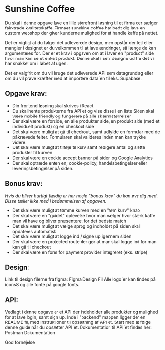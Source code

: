 # Sunshine Coffee

Du skal i denne opgave lave en lille storefront løsning til et firma der sælger fair-trade kvalitetskaffe.
Firmaet sunshine coffee har bedt dig lave en custom webshop der giver kunderne mulighed for at handle kaffe på nettet.

Det er vigtigt at du følger det udleverede design, men opstår der fejl eller mangler i designet er du velkommen til at lave ændringer, så længe de kan argumenteres for.
Der er et krav i opgaven om at i laver en "product" side hvor man kan se et enkelt produkt. Denne skal i selv designe ud fra det vi har snakket om i løbet af ugen.

Det er valgfrit om du vil bruge det udleverede API som datagrundlag eller om du vil prøve kræfter med at importere data´en til eks. Supabase.

## Opgave krav:

- Din frontend løsning skal skrives i React
- Du skal hente produkterne fra API´et og vise disse i en liste
  Siden skal være mobile friendly og fungerere på alle skærmstørrelser
- Der skal være en forside, en alle produkter side, en produkt side (med et individuelt produkt) og en checkout side
- Det skal være muligt at gå til checkout, samt udfylde en formular med de påkrævede felter. Formularen skal valideres inden man kan trykke videre.
- Det skal være muligt at tilføje til kurv samt redigere antal og slette produkter til kurven
- Der skal være en cookie accept banner på siden og Google Analytics
- Der skal optræde enten en; cookie-policy, handelsbetingelser eller leveringsbetingelser på siden.

## Bonus krav:

_Hvis du bliver hurtigt færdig er her nogle "bonus krav" du kan øve dig med. Disse tæller ikke med i bedømmelsen af opgaven._

- Det skal være muligt at tømme kurven med en "tøm kurv" knap
- Der skal være en "guidet" oplevelse hvor man vælger hvor stærk kaffe man vil have og bliver præsenteret for det bedste match
- Det skal være muligt at vælge sprog og indholdet på siden skal opdateres automatisk
- Det skal være muligt at logge ind / signe up igennem siden
- Der skal være en protected route der gør at man skal logge ind før man kan gå til checkout
- Der skal være en form for payment provider integreret (eks. stripe)

## Design:

Link til design filerne fra figma: Figma Design Fil
Alle logo´er kan findes på icons8 og alle fonte på google fonts.

## API:

Vedlagt i denne opgave er et API der indeholder alle produkter og mulighed for at lave login, samt sign up.
Inde i "backend" mappen ligger der en README fil, med instruktioner til opsætning af API´et. Start med at følge denne guide når du opsætter API´et. Dokumentation til API´et findes her: Postman Dokumentation

God fornøjelse
